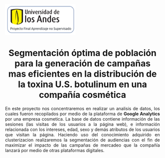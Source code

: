<div align="left">
  <img src="pics/pro-UA.png" alt="Logo de Uniandes" width="230" height="100">
</div>

<h1 align="center"> Segmentación óptima de población para la generación de campañas mas eficientes en la distribución de la toxina U.S. botulinum en una compañía cosmética </h1>

<p align="justify"> 
En este proyecto nos concentraremos en realizar un analisis de datos, los cuales fueron recopilados por medio de la plataforma de <strong>Google Analytics</strong> por una empresa cosmetica. La base de datos contiene información de las sesiones (las visitas de los usuarios a la página web), e información relacionada con los intereses, edad, sexo y demás atributos de los usuarios que visitan la página. Haciendo uso del conocimiento adquirido en clusterizacion realizaremos la segmentación de audiencias con el fin de maximizar el impacto de las campañas de mercadeo que la compañía lanzará por medio de otras plataformas digitales.</p>
